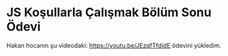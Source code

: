 # JS Koşullarla Çalışmak Bölüm Sonu Ödevi

Hakan hocanın şu videodaki: https://youtu.be/JEzqfTfdidE ödevini yükledim.
